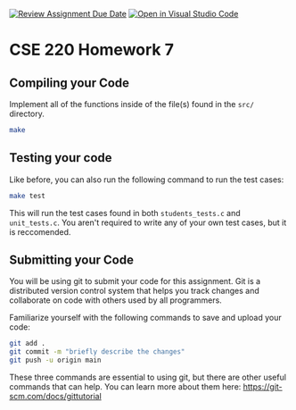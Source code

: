 [![Review Assignment Due Date](https://classroom.github.com/assets/deadline-readme-button-22041afd0340ce965d47ae6ef1cefeee28c7c493a6346c4f15d667ab976d596c.svg)](https://classroom.github.com/a/2hZouSUT)
[![Open in Visual Studio Code](https://classroom.github.com/assets/open-in-vscode-2e0aaae1b6195c2367325f4f02e2d04e9abb55f0b24a779b69b11b9e10269abc.svg)](https://classroom.github.com/online_ide?assignment_repo_id=21406151&assignment_repo_type=AssignmentRepo)
# CSE 220 Homework 7

## Compiling your Code
Implement all of the functions inside of the file(s) found in the `src/` directory.


```bash
make
```

## Testing your code
Like before, you can also run the following command to run the test cases:
```bash
make test
```
This will run the test cases found in both `students_tests.c` and `unit_tests.c`. You aren't required to write any of your own test cases, but it is reccomended.

## Submitting your Code
You will be using git to submit your code for this assignment. Git is a distributed version control system that helps you track changes and collaborate on code with others used by all programmers.

Familiarize yourself with the following commands to save and upload your code:

```bash
git add .
git commit -m "briefly describe the changes"
git push -u origin main
```

These three commands are essential to using git, but there are other useful commands that can help. You can learn more about them here:
https://git-scm.com/docs/gittutorial 